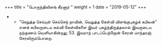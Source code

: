 ﻿+++
title = "பொருந்திலிளங் கீரனார்  "
weight = 1
date = "2019-05-12"
+++


- -  “செறுத்த செய்யுள் செய்செந் நாவின், வெறுத்த கேள்வி விளங்குபுகழ்க் கபிலன்” எனக் கபிலருடைய கல்வி கேள்விகளை இவர் புகழ்ந்திருத்தலால் இவருடைய நற்குணம் வெளியாகின்றது; 53. இவராற் பாடப்பெற்றோன் சேரன் மாந்தரஞ் சேரலிரும்பொறை. 
